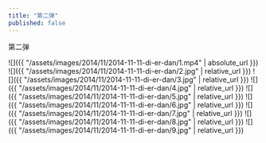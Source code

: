 ```yaml
---
title: "第二弹"
published: false
---
```

第二弹



![]({{ "/assets/images/2014/11/2014-11-11-di-er-dan/1.mp4" | absolute_url }})
![]({{ "/assets/images/2014/11/2014-11-11-di-er-dan/2.jpg" | relative_url }})
![]({{ "/assets/images/2014/11/2014-11-11-di-er-dan/3.jpg" | relative_url }})
![]({{ "/assets/images/2014/11/2014-11-11-di-er-dan/4.jpg" | relative_url }})
![]({{ "/assets/images/2014/11/2014-11-11-di-er-dan/5.jpg" | relative_url }})
![]({{ "/assets/images/2014/11/2014-11-11-di-er-dan/6.jpg" | relative_url }})
![]({{ "/assets/images/2014/11/2014-11-11-di-er-dan/7.jpg" | relative_url }})
![]({{ "/assets/images/2014/11/2014-11-11-di-er-dan/8.jpg" | relative_url }})
![]({{ "/assets/images/2014/11/2014-11-11-di-er-dan/9.jpg" | relative_url }})
